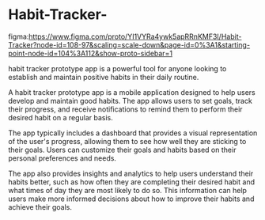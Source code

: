 # Habit-Tracker-

figma:https://www.figma.com/proto/YI1VYRa4ywk5apRRnKMF3I/Habit-Tracker?node-id=108-97&scaling=scale-down&page-id=0%3A1&starting-point-node-id=104%3A112&show-proto-sidebar=1

 habit tracker prototype app is a powerful tool for anyone looking to establish and maintain positive habits in their daily routine.
 
 A habit tracker prototype app is a mobile application designed to help users develop and maintain good habits. The app allows users to set goals, track their progress, and receive notifications to remind them to perform their desired habit on a regular basis.

The app typically includes a dashboard that provides a visual representation of the user's progress, allowing them to see how well they are sticking to their goals. Users can customize their goals and habits based on their personal preferences and needs.

The app also provides insights and analytics to help users understand their habits better, such as how often they are completing their desired habit and what times of day they are most likely to do so. This information can help users make more informed decisions about how to improve their habits and achieve their goals.

